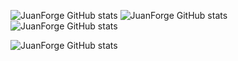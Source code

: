 ![JuanForge GitHub stats](https://github-readme-stats.vercel.app/api?username=JuanForge&show_icons=true&theme=radical&rank_icon=percentile)
![JuanForge GitHub stats](https://github-readme-streak-stats.herokuapp.com/?user=JuanForge&theme=radical)
![JuanForge GitHub stats](https://github-readme-stats.vercel.app/api/top-langs/?username=JuanForge&layout=compact&theme=radical)

![JuanForge GitHub stats](https://github-readme-stats.vercel.app/api/top-langs/?username=JuanForge&layout=donut-vertical&theme=radical&langs_count=40)

